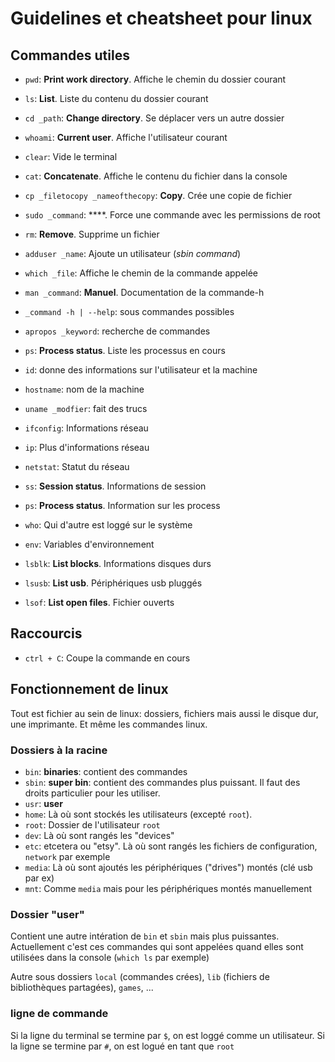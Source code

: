 # Guidelines et cheatsheet pour linux

## Commandes utiles

* `pwd`: **Print work directory**. Affiche le chemin du dossier courant
* `ls`: **List**. Liste du contenu du dossier courant
* `cd _path`: **Change directory**. Se déplacer vers un autre dossier
* `whoami`: **Current user**. Affiche l'utilisateur courant
* `clear`: Vide le terminal
* `cat`: **Concatenate**. Affiche le contenu du fichier dans la console
* `cp _filetocopy _nameofthecopy`: **Copy**. Crée une copie de fichier
* `sudo _command`: ****. Force une commande avec les permissions de root
* `rm`: **Remove**. Supprime un fichier
* `adduser _name`: Ajoute un utilisateur (*sbin command*)
* `which _file`: Affiche le chemin de la commande appelée

* `man _command`: **Manuel**. Documentation de la commande-h
* `_command -h | --help`: sous commandes possibles
* `apropos _keyword`: recherche de commandes

* `ps`: **Process status**. Liste les processus en cours
* `id`: donne des informations sur l'utilisateur et la machine
* `hostname`: nom de la machine
* `uname _modfier`: fait des trucs
* `ifconfig`: Informations réseau
* `ip`: Plus d'informations réseau
* `netstat`: Statut du réseau
* `ss`: **Session status**. Informations de session
* `ps`: **Process status**. Information sur les process
* `who`: Qui d'autre est loggé sur le système
* `env`: Variables d'environnement
* `lsblk`: **List blocks**. Informations disques durs
* `lsusb`: **List usb**. Périphériques usb pluggés
* `lsof`: **List open files**. Fichier ouverts

## Raccourcis

* `ctrl + C`: Coupe la commande en cours

## Fonctionnement de linux

Tout est fichier au sein de linux: dossiers, fichiers mais aussi le disque dur, une imprimante. Et même les commandes linux.

### Dossiers à la racine

* `bin`: **binaries**: contient des commandes
* `sbin`: **super bin**: contient des commandes plus puissant. Il faut des droits particulier pour les utiliser.
* `usr`: **user**
* `home`: Là où sont stockés les utilisateurs (excepté `root`).
* `root`: Dossier de l'utilisateur `root`
* `dev`: Là où sont rangés les "devices"
* `etc`: etcetera ou "etsy". Là où sont rangés les fichiers de configuration, `network` par exemple
* `media`: Là où sont ajoutés les périphériques ("drives") montés (clé usb par ex)
* `mnt`: Comme `media` mais pour les périphériques montés manuellement

### Dossier "user"

Contient une autre intération de `bin` et `sbin` mais plus puissantes. Actuellement c'est ces commandes qui sont appelées quand elles sont utilisées dans la console (`which ls` par exemple)

Autre sous dossiers `local` (commandes crées), `lib` (fichiers de bibliothèques partagées), `games`, ...

### ligne de commande

Si la ligne du terminal se termine par `$`, on est loggé comme un utilisateur. Si la ligne se termine par `#`, on est logué en tant que `root`
